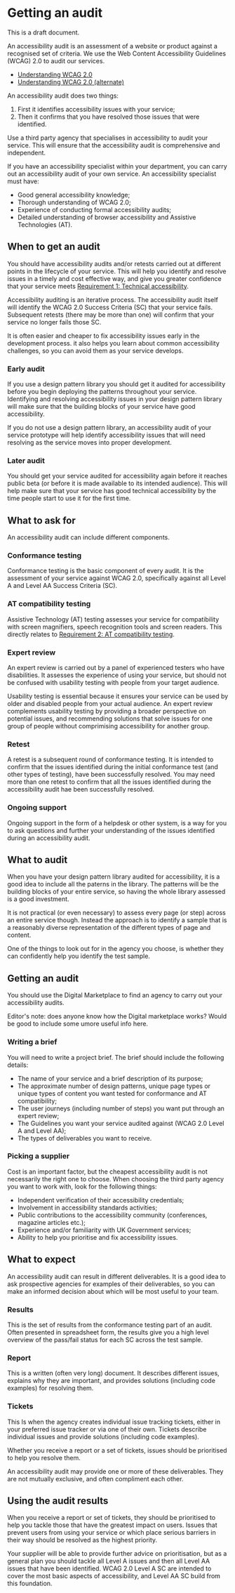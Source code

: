 # Getting an audit

This is a draft document.

An accessibility audit is an assessment of a website or product against a recognised set of criteria. We use the Web Content Accessibility Guidelines (WCAG) 2.0 to audit our services.

* [Understanding WCAG 2.0](wcag.md)
* [Understanding WCAG 2.0 (alternate)](wcag-alt.md)

An accessibility audit does two things:

1. First it identifies accessibility issues with your service;
2. Then it confirms that you have resolved those issues that were identified.

Use a third party agency that specialises in accessibility to audit your service. This will ensure that the accessibility audit is comprehensive and independent.

If you have an accessibility specialist within your department, you can carry out an accessibility audit of your own service. An accessibility specialist must have:

* Good general accessibility knowledge;
* Thorough understanding of WCAG 2.0;
* Experience of conducting formal accessibility audits;
* Detailed understanding of browser accessibility and Assistive Technologies (AT).

## When to get an audit

You should have accessibility audits and/or retests  carried out at different points in the lifecycle of your service. This will help you identify and resolve issues in a timely and cost effective way, and give you greater confidence that your service meets [Requirement 1: Technical accessibility](requirement1.md).

Accessibility auditing is an iterative process. The accessibility audit itself will identify the WCAG 2.0 Success Criteria (SC) that your service fails. Subsequent retests (there may be more than one) will confirm that your service no longer fails those SC.

It is often easier and cheaper to fix accessibility issues early in the development process. it also helps you learn about common accessibility challenges, so you can avoid them as your service develops.

### Early audit

If you use a design pattern library you should get it audited for accessibility before you begin deploying the patterns throughout your service. Identifying and resolving accessibility issues in your design pattern library will make sure that the building blocks of your service have good accessibility.

If you do not use a design pattern library, an accessibility audit of your service prototype will help identify accessibility issues that will need resolving as the service moves into proper development.

### Later audit

You should get your service audited for accessibility again before it reaches public beta (or before it is made available to its intended audience). This will help make sure that your service has good technical accessibility by the time people start to use it for the first time.

## What to ask for

An accessibility audit can include different components.

### Conformance testing

Conformance testing is the basic component of every audit. It is the assessment of your service against WCAG 2.0, specifically against all Level A and Level AA Success Criteria (SC).

### AT compatibility testing

Assistive Technology (AT) testing assesses your service for compatibility with screen magnifiers, speech recognition tools and screen readers. This directly relates to [Requirement 2: AT compatibility testing](requirement2.md).

### Expert review

An expert review is carried out by a panel of experienced testers who have disabilities. It assesses the experience of using your service, but should not be confused with usability testing with people from your target audience.

Usability testing is essential because it ensures your service can be used by older and disabled people from your actual audience. An expert review complements usability testing by providing a broader perspective on potential issues, and recommending solutions that solve issues for one group of people without comprimising accessibility for another group.

### Retest

A retest is a subsequent round of conformance testing. It is intended to confirm that the issues identified during the initial conformance test (and other types of testing), have been successfully resolved. You may need more than one retest to confirm that all the issues identified during the accessibility audit hae been successfully resolved.

### Ongoing support

Ongoing support in the form of a helpdesk or other system, is a way for you to ask questions and further your understanding of the issues identified during an accessibility audit.

## What to audit

When you have your design pattern library audited for accessibility, it is a good idea to include all the paterns in the library. The patterns will be the building blocks of your entire service, so having the whole library assessed is a good investment.

It is not practical (or even necessary) to assess every page (or step) across an entire service though. Instead the approach is to identify a sample that is a reasonably diverse representation of the different types of page and content.

One of the things to look out for in the agency you choose, is whether they can confidently help you identify the test sample.

## Getting an audit

You should use the Digital Marketplace to find an agency to carry out your accessibility audits.

Editor's note: does anyone know how the Digital marketplace works? Would be good to include some umore useful info here.

### Writing a brief

You will need to write a project brief. The brief should include the following details:

* The name of your service and a brief description of its purpose;
* The approximate number of design patterns, unique page types or unique types of content you want tested for conformance and AT compatibility;
* The user journeys (including number of steps) you want put through an expert review;
* The Guidelines you want your service audited against (WCAG 2.0 Level A and Level AA);
* The types of deliverables you want to receive.

### Picking a supplier

Cost is an important factor, but the cheapest accessibility audit is not necessarily the right one to choose. When choosing the third party agency you want to work with, look for the following things:

* Independent verification of their accessibility credentials;
* Involvement in accessibility standards activities;
* Public contributions to the accessibility community (conferences, magazine articles etc.);
* Experience and/or familiarity with UK Government services;
* Ability to help you prioritise and fix accessibility issues.

## What to expect

An accessibility audit can result in different deliverables. It is a good idea to ask prospective agencies for examples of their deliverables, so you can make an informed decision about which will be most useful to your team.

### Results

This is the set of results from the conformance testing part of an audit. Often presented in spreadsheet form, the results give you a high level overview of the pass/fail status for each SC across the test sample.

### Report

This is a written (often very long) document. It describes different issues, explains why they are important, and provides solutions (including code examples) for resolving them.

### Tickets

This Is when the agency creates individual issue tracking tickets, either in your preferred issue tracker or via one of their own. Tickets describe individual issues and provide solutions (including code examples).

Whether you receive a report or a set of tickets, issues should be prioritised to help you resolve them.

An accessibility audit may provide one or more of these deliverables. They are not mutually exclusive, and often compliment each other.

## Using the audit results

When you receive a report or set of tickets, they should be prioritised to help you tackle those that have the greatest impact on users. Issues that prevent users from using your service or which place serious barriers in their way should be resolved as the highest priority.

Your supplier will be able to provide further advice on prioritisation, but as a general plan you should tackle all Level A issues and then all Level AA issues that have been identified. WCAG 2.0 Level A SC are intended to cover the most basic aspects of accessibility, and Level AA SC build from this foundation.
